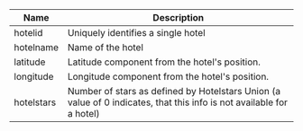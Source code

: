| Name       | Description                                                                                                          |
|------------|----------------------------------------------------------------------------------------------------------------------|
| hotelid    | Uniquely identifies a single hotel                                                                                   |
| hotelname  | Name of the hotel                                                                                                    |
| latitude   | Latitude component from the hotel's position.                                                                        |
| longitude  | Longitude component from the hotel's position.                                                                       |
| hotelstars | Number of stars as defined by Hotelstars Union (a value of 0 indicates, that this info is not available for a hotel) |
